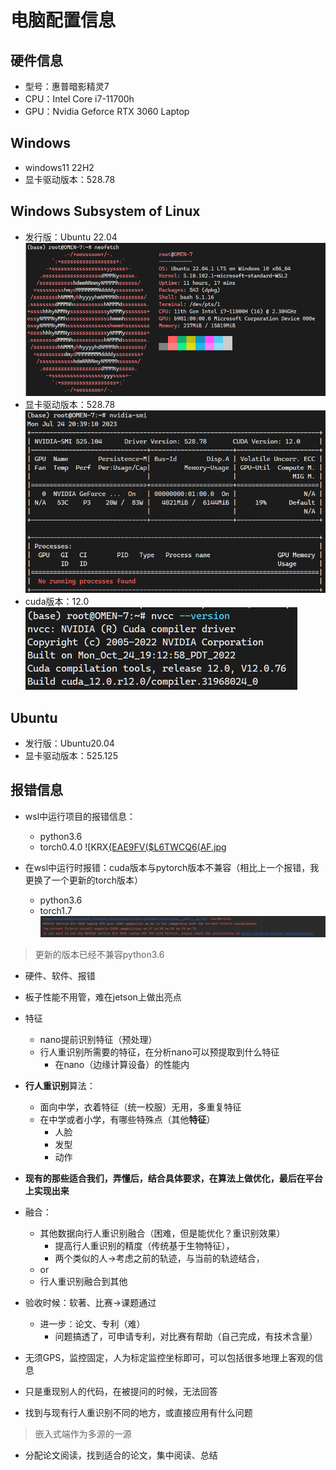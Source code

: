 # 电脑配置信息
## 硬件信息
- 型号：惠普暗影精灵7
- CPU：Intel Core i7-11700h
- GPU：Nvidia Geforce RTX 3060 Laptop
## Windows
- windows11 22H2
- 显卡驱动版本：528.78

## Windows Subsystem of Linux
- 发行版：Ubuntu 22.04![image.png](https://raw.githubusercontent.com/alwaysmissin/picgo/main/20230724204123.png)
- 显卡驱动版本：528.78![image.png](https://raw.githubusercontent.com/alwaysmissin/picgo/main/20230724204108.png)
- cuda版本：12.0![image.png](https://raw.githubusercontent.com/alwaysmissin/picgo/main/20230724204052.png)

## Ubuntu
- 发行版：Ubuntu20.04
- 显卡驱动版本：525.125

## 报错信息
- wsl中运行项目的报错信息：
	- python3.6
	- torch0.4.0
![KRX[{EAE9FV($L6TWCQ6(AF.jpg](https://raw.githubusercontent.com/alwaysmissin/picgo/main/20230724193430.png)

- 在wsl中运行时报错：cuda版本与pytorch版本不兼容（相比上一个报错，我更换了一个更新的torch版本）
	- python3.6
	- torch1.7
![jpg](https://raw.githubusercontent.com/alwaysmissin/picgo/main/20230724193501.png)
> 更新的版本已经不兼容python3.6

- 硬件、软件、报错



- 板子性能不用管，难在jetson上做出亮点
- 特征
	- nano提前识别特征（预处理）
	- 行人重识别所需要的特征，在分析nano可以预提取到什么特征
		- 在nano（边缘计算设备）的性能内
- **行人重识别**算法：
	- 面向中学，衣着特征（统一校服）无用，多重复特征
	- 在中学或者小学，有哪些特殊点（其他**特征**）
		- 人脸
		- 发型
		- 动作
- **现有的那些适合我们，弄懂后，结合具体要求，在算法上做优化，最后在平台上实现出来**
- 融合：
	- 其他数据向行人重识别融合（困难，但是能优化？重识别效果）
		- 提高行人重识别的精度（传统基于生物特征），
		- 两个类似的人->考虑之前的轨迹，与当前的轨迹结合，
	- or
	- 行人重识别融合到其他

- 验收时候：软著、比赛->课题通过
	- 进一步：论文、专利（难）
		- 问题搞透了，可申请专利，对比赛有帮助（自己完成，有技术含量）
- 无须GPS，监控固定，人为标定监控坐标即可，可以包括很多地理上客观的信息
- 只是重现别人的代码，在被提问的时候，无法回答
- 找到与现有行人重识别不同的地方，或直接应用有什么问题
> 嵌入式端作为多源的一源
- 分配论文阅读，找到适合的论文，集中阅读、总结